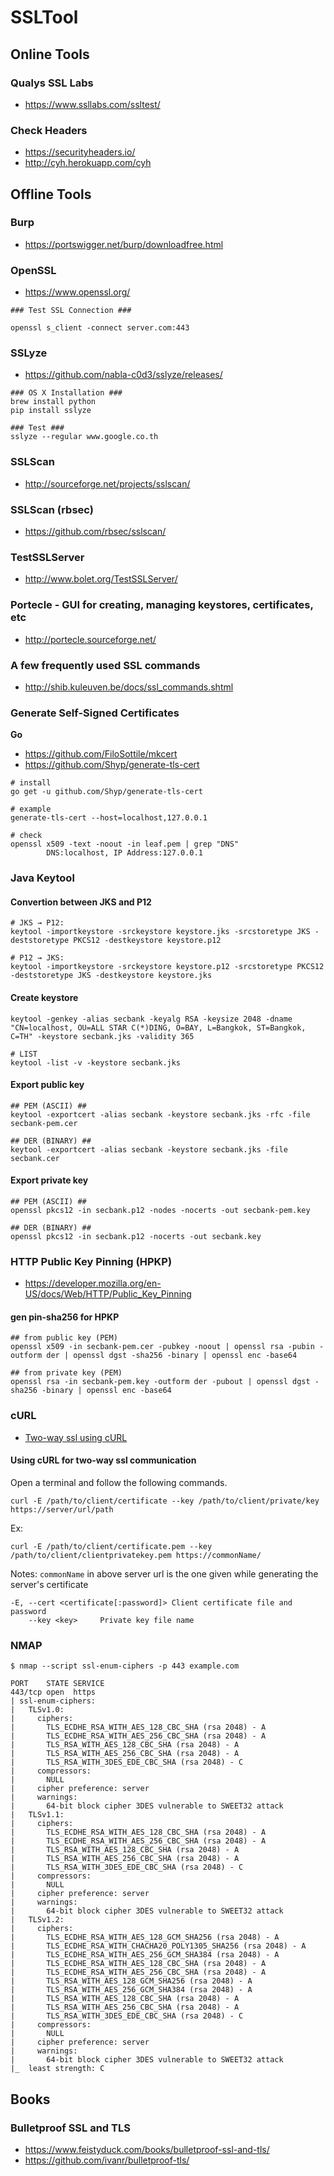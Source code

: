 # SSLTool 

## Online Tools

### Qualys SSL Labs

- https://www.ssllabs.com/ssltest/

### Check Headers

- https://securityheaders.io/
- http://cyh.herokuapp.com/cyh

## Offline Tools

### Burp

- https://portswigger.net/burp/downloadfree.html

### OpenSSL

- https://www.openssl.org/

```
### Test SSL Connection ###

openssl s_client -connect server.com:443
```

### SSLyze

- https://github.com/nabla-c0d3/sslyze/releases/

```
### OS X Installation ###
brew install python
pip install sslyze

### Test ###
sslyze --regular www.google.co.th
```

### SSLScan

- http://sourceforge.net/projects/sslscan/

### SSLScan (rbsec)

- https://github.com/rbsec/sslscan/

### TestSSLServer

- http://www.bolet.org/TestSSLServer/

### Portecle - GUI for creating, managing keystores, certificates, etc

- http://portecle.sourceforge.net/

### A few frequently used SSL commands

- http://shib.kuleuven.be/docs/ssl_commands.shtml


### Generate Self-Signed Certificates

**Go**

- https://github.com/FiloSottile/mkcert
- https://github.com/Shyp/generate-tls-cert

```
# install
go get -u github.com/Shyp/generate-tls-cert

# example
generate-tls-cert --host=localhost,127.0.0.1

# check
openssl x509 -text -noout -in leaf.pem | grep "DNS"
        DNS:localhost, IP Address:127.0.0.1
```

### Java Keytool

#### Convertion between JKS and P12

```
# JKS → P12:
keytool -importkeystore -srckeystore keystore.jks -srcstoretype JKS -deststoretype PKCS12 -destkeystore keystore.p12

# P12 → JKS:
keytool -importkeystore -srckeystore keystore.p12 -srcstoretype PKCS12 -deststoretype JKS -destkeystore keystore.jks
```

#### Create keystore

```
keytool -genkey -alias secbank -keyalg RSA -keysize 2048 -dname "CN=localhost, OU=ALL STAR C(*)DING, O=BAY, L=Bangkok, ST=Bangkok, C=TH" -keystore secbank.jks -validity 365

# LIST
keytool -list -v -keystore secbank.jks
```

#### Export public key

```
## PEM (ASCII) ##
keytool -exportcert -alias secbank -keystore secbank.jks -rfc -file secbank-pem.cer

## DER (BINARY) ##
keytool -exportcert -alias secbank -keystore secbank.jks -file secbank.cer
```

#### Export private key

```
## PEM (ASCII) ##
openssl pkcs12 -in secbank.p12 -nodes -nocerts -out secbank-pem.key

## DER (BINARY) ##
openssl pkcs12 -in secbank.p12 -nocerts -out secbank.key
```

### HTTP Public Key Pinning (HPKP)

- https://developer.mozilla.org/en-US/docs/Web/HTTP/Public_Key_Pinning

#### gen pin-sha256 for HPKP

```
## from public key (PEM)
openssl x509 -in secbank-pem.cer -pubkey -noout | openssl rsa -pubin -outform der | openssl dgst -sha256 -binary | openssl enc -base64

## from private key (PEM)
openssl rsa -in secbank-pem.key -outform der -pubout | openssl dgst -sha256 -binary | openssl enc -base64
```

### cURL

- [Two-way ssl using cURL](http://venkateshragi.blogspot.com/2013/04/two-way-ssl-using-curl.html)

#### Using cURL for two-way ssl communication

Open a terminal and follow the following commands.

```
curl -E /path/to/client/certificate --key /path/to/client/private/key https://server/url/path
```

Ex:

```
curl -E /path/to/client/certificate.pem --key /path/to/client/clientprivatekey.pem https://commonName/
```

Notes: `commonName` in above server url is the one given while generating the server's certificate

```
-E, --cert <certificate[:password]> Client certificate file and password
    --key <key>     Private key file name
```

### NMAP

```
$ nmap --script ssl-enum-ciphers -p 443 example.com

PORT    STATE SERVICE
443/tcp open  https
| ssl-enum-ciphers:
|   TLSv1.0:
|     ciphers:
|       TLS_ECDHE_RSA_WITH_AES_128_CBC_SHA (rsa 2048) - A
|       TLS_ECDHE_RSA_WITH_AES_256_CBC_SHA (rsa 2048) - A
|       TLS_RSA_WITH_AES_128_CBC_SHA (rsa 2048) - A
|       TLS_RSA_WITH_AES_256_CBC_SHA (rsa 2048) - A
|       TLS_RSA_WITH_3DES_EDE_CBC_SHA (rsa 2048) - C
|     compressors:
|       NULL
|     cipher preference: server
|     warnings:
|       64-bit block cipher 3DES vulnerable to SWEET32 attack
|   TLSv1.1:
|     ciphers:
|       TLS_ECDHE_RSA_WITH_AES_128_CBC_SHA (rsa 2048) - A
|       TLS_ECDHE_RSA_WITH_AES_256_CBC_SHA (rsa 2048) - A
|       TLS_RSA_WITH_AES_128_CBC_SHA (rsa 2048) - A
|       TLS_RSA_WITH_AES_256_CBC_SHA (rsa 2048) - A
|       TLS_RSA_WITH_3DES_EDE_CBC_SHA (rsa 2048) - C
|     compressors:
|       NULL
|     cipher preference: server
|     warnings:
|       64-bit block cipher 3DES vulnerable to SWEET32 attack
|   TLSv1.2:
|     ciphers:
|       TLS_ECDHE_RSA_WITH_AES_128_GCM_SHA256 (rsa 2048) - A
|       TLS_ECDHE_RSA_WITH_CHACHA20_POLY1305_SHA256 (rsa 2048) - A
|       TLS_ECDHE_RSA_WITH_AES_256_GCM_SHA384 (rsa 2048) - A
|       TLS_ECDHE_RSA_WITH_AES_128_CBC_SHA (rsa 2048) - A
|       TLS_ECDHE_RSA_WITH_AES_256_CBC_SHA (rsa 2048) - A
|       TLS_RSA_WITH_AES_128_GCM_SHA256 (rsa 2048) - A
|       TLS_RSA_WITH_AES_256_GCM_SHA384 (rsa 2048) - A
|       TLS_RSA_WITH_AES_128_CBC_SHA (rsa 2048) - A
|       TLS_RSA_WITH_AES_256_CBC_SHA (rsa 2048) - A
|       TLS_RSA_WITH_3DES_EDE_CBC_SHA (rsa 2048) - C
|     compressors:
|       NULL
|     cipher preference: server
|     warnings:
|       64-bit block cipher 3DES vulnerable to SWEET32 attack
|_  least strength: C
```

## Books

### Bulletproof SSL and TLS

- https://www.feistyduck.com/books/bulletproof-ssl-and-tls/
- https://github.com/ivanr/bulletproof-tls/
